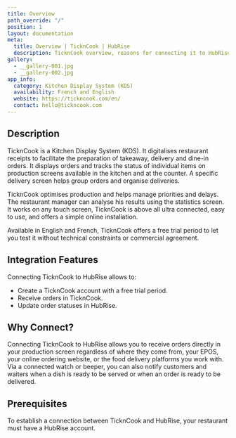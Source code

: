 ```yaml
---
title: Overview
path_override: "/"
position: 1
layout: documentation
meta:
  title: Overview | TicknCook | HubRise
  description: TicknCook overview, reasons for connecting it to HubRise and summary of integrated features. Synchronise data between your EPOS and your apps.
gallery:
  - __gallery-001.jpg
  - __gallery-002.jpg
app_info:
  category: Kitchen Display System (KDS)
  availability: French and English
  website: https://tickncook.com/en/
  contact: hello@tickncook.com
---
```


## Description

TicknCook is a Kitchen Display System (KDS). It digitalises restaurant receipts to facilitate the preparation of takeaway, delivery and dine-in orders.
It displays orders and tracks the status of individual items on production screens available in the kitchen and at the counter. A specific delivery screen helps group orders and organise deliveries.

TicknCook optimises production and helps manage priorities and delays. The restaurant manager can analyse his results using the statistics screen.
It works on any touch screen, TicknCook is above all ultra connected, easy to use, and offers a simple online installation.

Available in English and French, TicknCook offers a free trial period to let you test it without technical constraints or commercial agreement.

## Integration Features

Connecting TicknCook to HubRise allows to:

- Create a TicknCook account with a free trial period.
- Receive orders in TicknCook.
- Update order statuses in HubRise.

## Why Connect?

Connecting TicknCook to HubRise allows you to receive orders directly in your production screen regardless of where they come from, your EPOS, your online ordering website, or the food delivery platforms you work with. Via a connected watch or beeper, you can also notify customers and waiters when a dish is ready to be served or when an order is ready to be delivered.

## Prerequisites

To establish a connection between TicknCook and HubRise, your restaurant must have a HubRise account.
